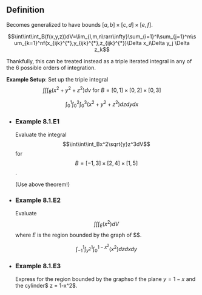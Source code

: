 ## Definition
Becomes generalized to have bounds $[a,b] \times [c,d] \times [e,f]$.

$$\int\int\int_B(f(x,y,z))dV=\lim_{l,m,n\rarr\infty}\sum_{i=1}^l\sum_{j=1}^m\sum_{k=1}^nf(x_{ijk}^{*},y_{ijk}^{*},z_{ijk}^{*})\Delta x_i\Delta y_j \Delta z_k$$

Thankfully, this can be treated instead as a triple iterated integral in any of the 6 possible orders of integration.

**Example Setup**:
Set up the triple integral $$\int\int\int_B(x^2+y^2+z^2)dv\text{ for }B = [0,1]\times[0,2]\times[0,3]$$

$$\int_0^1\int_0^2\int_0^3(x^2+y^2+z^2)dzdydx$$
- ### Example 8.1.E1
  Evaluate the integral $$\int\int\int_Bx^2\sqrt{y}z^3dV$$ for $$B = [-1,3]\times[2,4]\times[1,5]$$.
  
  (Use above theorem!)
- ### Example 8.1.E2
  Evaluate $${\int\int\int}_E(x^2)dV$$ where $E$ is the region bounded by the graph of $$.
  
  $$\int_{-1}^1\int_{y^2}^1\int_0^{1-x^2}(x^2)dzdxdy$$
- ### Example 8.1.E3
  Express for the region bounded by the graphso f the plane $y=1-x$ and the cylinder$ z = 1-x^2$.
